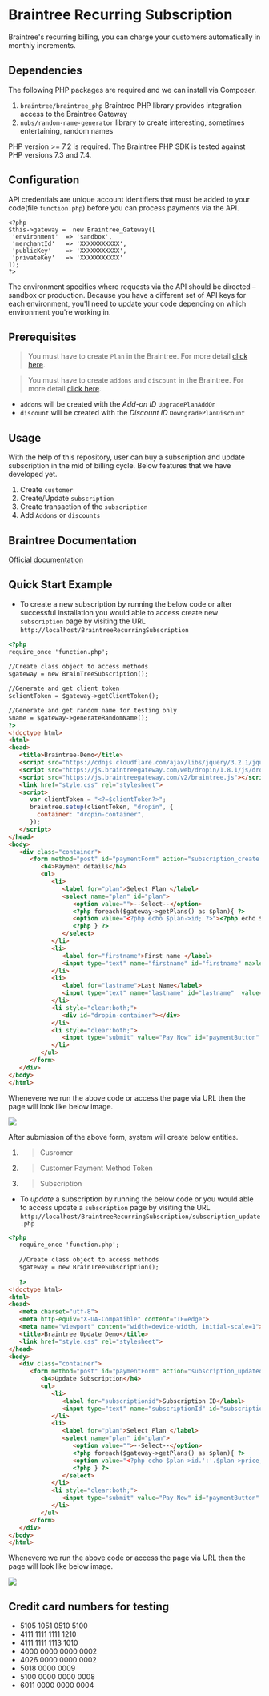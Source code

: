 # Braintree Recurring Subscription

Braintree's recurring billing, you can charge your customers automatically in monthly increments.

## Dependencies

The following PHP packages are required and we can install via Composer. 
1. `braintree/braintree_php` Braintree PHP library provides integration access to the Braintree Gateway
2. `nubs/random-name-generator` library to create interesting, sometimes entertaining, random names

PHP version >= 7.2 is required. The Braintree PHP SDK is tested against PHP versions 7.3 and 7.4.

## Configuration
API credentials are unique account identifiers that must be added to your code(file `function.php`) before you can process payments via the API.

    <?php 
    $this->gateway =  new Braintree_Gateway([
	 'environment'  => 'sandbox',
	 'merchantId' 	=> 'XXXXXXXXXXX',
	 'publicKey' 	=> 'XXXXXXXXXXX',
	 'privateKey' 	=> 'XXXXXXXXXXX'
	]);
    ?>
The environment specifies where requests via the API should be directed – sandbox or production. Because you have a different set of API keys for each environment, you'll need to update your code depending on which environment you're working in.

## Prerequisites
> You must have to create `Plan` in the Braintree. For more detail [click here](https://articles.braintreepayments.com/guides/recurring-billing/plans).

> You must have to create `addons` and `discount` in the Braintree. For more detail [click here](https://articles.braintreepayments.com/guides/recurring-billing/add-ons-discounts).

   - `addons` will be created with the *Add-on ID* `UpgradePlanAddOn` 
   - `discount` will be created with the *Discount ID* `DowngradePlanDiscount` 

## Usage

With the help of this repository, user can buy a subscription and update subscription in the mid of billing cycle. Below features that we have developed yet.
1. Create `customer`
2. Create/Update `subscription`
3. Create transaction of the `subscription`
4. Add `Addons` or `discounts`

## Braintree Documentation
[Official documentation](https://developers.braintreepayments.com/start/hello-server/php)


## Quick Start Example
- To create a new subscription by running the below code or after successful installation you would able to access create new `subscription` page by visiting the URL `http://localhost/BraintreeRecurringSubscription`

```html
<?php
require_once 'function.php';
 
//Create class object to access methods 
$gateway = new BrainTreeSubscription();

//Generate and get client token
$clientToken = $gateway->getClientToken();

//Generate and get random name for testing only
$name = $gateway->generateRandomName();
?>
<!doctype html> 
<html>
<head>
   <title>Braintree-Demo</title>
   <script src="https://cdnjs.cloudflare.com/ajax/libs/jquery/3.2.1/jquery.min.js"></script>
   <script src="https://js.braintreegateway.com/web/dropin/1.8.1/js/dropin.min.js"></script>
   <script src="https://js.braintreegateway.com/v2/braintree.js"></script>
   <link href="style.css" rel="stylesheet">
   <script>
      var clientToken = "<?=$clientToken?>"; 
      braintree.setup(clientToken, "dropin", {
      	container: "dropin-container",
      });
   </script>
</head>
<body>
   <div class="container">
      <form method="post" id="paymentForm" action="subscription_create.php">
         <h4>Payment details</h4>
         <ul>
            <li>
               <label for="plan">Select Plan </label>
               <select name="plan" id="plan">
                  <option value="">--Select--</option>
                  <?php foreach($gateway->getPlans() as $plan){ ?>
                  <option value="<?php echo $plan->id; ?>"><?php echo $plan->name.'('.$plan->price.')'; ?></option>
                  <?php } ?>
               </select>
            </li>
            <li>
               <label for="firstname">First name </label>
               <input type="text" name="firstname" id="firstname" maxlength="20" value="<?php echo $name[0] ?>"> 
            </li>
            <li>
               <label for="lastname">Last Name</label>
               <input type="text" name="lastname" id="lastname"  value="<?php echo $name[1] ?>"> 
            </li>
            <li style="clear:both;">
               <div id="dropin-container"></div>
            </li>
            <li style="clear:both;">
               <input type="submit" value="Pay Now" id="paymentButton" />
            </li>
         </ul>
      </form>
   </div>
</body>
</html>
```
Whenevere we run the above code or access the page via URL then the page will look like below image.

![](https://github.com/vipinsahu/Braintree_Recurring_Subscription/blob/master/images/braintree-demo.png)

After submission of the above form, system will create below entities.
1. > Cusromer

2. > Customer Payment Method Token

3. > Subscription

- To *update* a subscription by running the below code or you would able to access update a `subscription` page by visiting the URL `http://localhost/BraintreeRecurringSubscription/subscription_update.php`


```html
<?php
   require_once 'function.php';
   
   //Create class object to access methods 
   $gateway = new BrainTreeSubscription();
   
   ?>
<!doctype html> 
<html>
<head>
   <meta charset="utf-8">
   <meta http-equiv="X-UA-Compatible" content="IE=edge">
   <meta name="viewport" content="width=device-width, initial-scale=1">
   <title>Braintree Update Demo</title>
   <link href="style.css" rel="stylesheet">
</head>
<body>
   <div class="container">
      <form method="post" id="paymentForm" action="subscription_updated_response.php">
         <h4>Update Subscription</h4>
         <ul>
            <li>
               <label for="subscriptionid">Subscription ID</label>
               <input type="text" name="subscriptionId" id="subscriptionId" value="dc23hb"> 
            </li>
            <li>
               <label for="plan">Select Plan </label>
               <select name="plan" id="plan">
                  <option value="">--Select--</option>
                  <?php foreach($gateway->getPlans() as $plan){ ?>
                  <option value="<?php echo $plan->id.':'.$plan->price; ?>"><?php echo $plan->name.'('.$plan->price.')'; ?></option>
                  <?php } ?>
               </select>
            </li>
            <li style="clear:both;">
               <input type="submit" value="Pay Now" id="paymentButton" />
            </li>
         </ul>
      </form>
   </div>
</body>
</html>

```
Whenevere we run the above code or access the page via URL then the page will look like below image.

![](https://github.com/vipinsahu/Braintree_Recurring_Subscription/blob/master/images/braintree-update-demo.png)

## Credit card numbers for testing
- 5105 1051 0510 5100
- 4111 1111 1111 1210
- 4111 1111 1113 1010
- 4000 0000 0000 0002
- 4026 0000 0000 0002
- 5018 0000 0009
- 5100 0000 0000 0008
- 6011 0000 0000 0004
